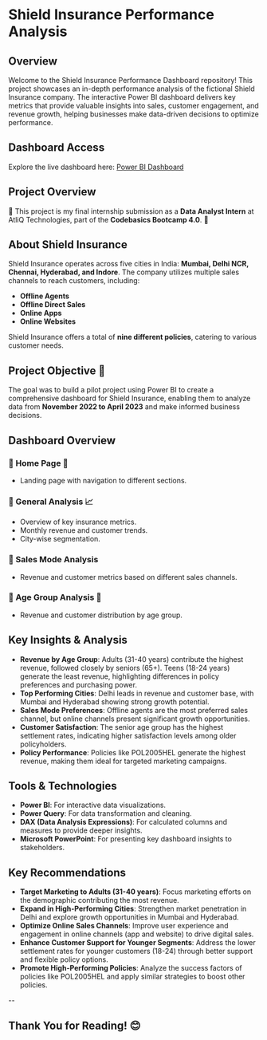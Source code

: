
# Shield Insurance Performance Analysis

## Overview
Welcome to the Shield Insurance Performance Dashboard repository! This project showcases an in-depth performance analysis of the fictional Shield Insurance company. The interactive Power BI dashboard delivers key metrics that provide valuable insights into sales, customer engagement, and revenue growth, helping businesses make data-driven decisions to optimize performance.

## Dashboard Access 

Explore the live dashboard here: [Power BI Dashboard](https://app.powerbi.com/view?r=eyJrIjoiN2ZkMzdjODktNDMyMS00Y2MzLWFlNGUtOGFlMWUwOTE5OGZjIiwidCI6ImM2ZTU0OWIzLTVmNDUtNDAzMi1hYWU5LWQ0MjQ0ZGM1YjJjNCJ9)


## Project Overview

🚀 This project is my final internship submission as a **Data Analyst Intern** at AtliQ Technologies, part of the **Codebasics Bootcamp 4.0**. 🚀

## About Shield Insurance

Shield Insurance operates across five cities in India: **Mumbai, Delhi NCR, Chennai, Hyderabad, and Indore**. The company utilizes multiple sales channels to reach customers, including:

- **Offline Agents**
- **Offline Direct Sales**
- **Online Apps**
- **Online Websites**

Shield Insurance offers a total of **nine different policies**, catering to various customer needs.

## Project Objective 🎯

The goal was to build a pilot project using Power BI to create a comprehensive dashboard for Shield Insurance, enabling them to analyze data from **November 2022 to April 2023** and make informed business decisions.

## Dashboard Overview

### 🔹 Home Page 🏡
- Landing page with navigation to different sections.

### 🔹 General Analysis 📈
- Overview of key insurance metrics.
- Monthly revenue and customer trends.
- City-wise segmentation.

### 🔹 Sales Mode Analysis
- Revenue and customer metrics based on different sales channels.

### 🔹 Age Group Analysis 👥
- Revenue and customer distribution by age group.

## Key Insights & Analysis

- **Revenue by Age Group**: Adults (31-40 years) contribute the highest revenue, followed closely by seniors (65+). Teens (18-24 years) generate the least revenue, highlighting differences in policy preferences and purchasing power.
- **Top Performing Cities**: Delhi leads in revenue and customer base, with Mumbai and Hyderabad showing strong growth potential.
- **Sales Mode Preferences**: Offline agents are the most preferred sales channel, but online channels present significant growth opportunities.
- **Customer Satisfaction**: The senior age group has the highest settlement rates, indicating higher satisfaction levels among older policyholders.
- **Policy Performance**: Policies like POL2005HEL generate the highest revenue, making them ideal for targeted marketing campaigns.

## Tools & Technologies

- **Power BI**: For interactive data visualizations.
- **Power Query**: For data transformation and cleaning.
- **DAX (Data Analysis Expressions)**: For calculated columns and measures to provide deeper insights.
- **Microsoft PowerPoint**: For presenting key dashboard insights to stakeholders.

## Key Recommendations

- **Target Marketing to Adults (31-40 years)**: Focus marketing efforts on the demographic contributing the most revenue.
- **Expand in High-Performing Cities**: Strengthen market penetration in Delhi and explore growth opportunities in Mumbai and Hyderabad.
- **Optimize Online Sales Channels**: Improve user experience and engagement in online channels (app and website) to drive digital sales.
- **Enhance Customer Support for Younger Segments**: Address the lower settlement rates for younger customers (18-24) through better support and flexible policy options.
- **Promote High-Performing Policies**: Analyze the success factors of policies like POL2005HEL and apply similar strategies to boost other policies.

--

## Thank You for Reading! 😊



